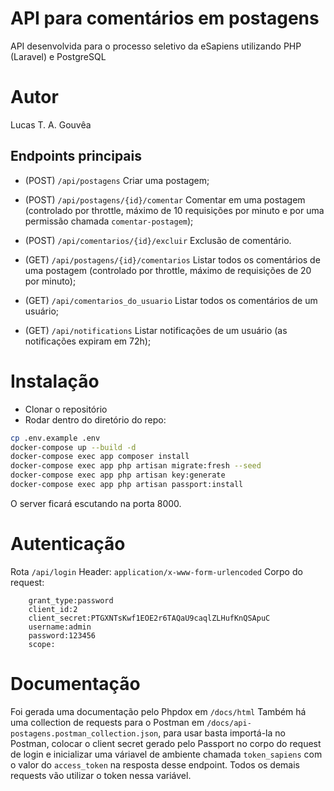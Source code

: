 # API para comentários em postagens

API desenvolvida para o processo seletivo da eSapiens utilizando PHP (Laravel) e PostgreSQL

# Autor

Lucas T. A. Gouvêa

## Endpoints principais

- (POST) `/api/postagens` Criar uma postagem;
- (POST) `/api/postagens/{id}/comentar` Comentar em uma postagem (controlado por throttle, máximo de 10 requisições por minuto e por uma permissão chamada `comentar-postagem`);
- (POST) `/api/comentarios/{id}/excluir` Exclusão de comentário.

- (GET) `/api/postagens/{id}/comentarios` Listar todos os comentários de uma postagem (controlado por throttle, máximo de requisições de 20 por minuto);
- (GET) `/api/comentarios_do_usuario` Listar todos os comentários de um usuário;
- (GET) `/api/notifications` Listar notificações de um usuário (as notificações expiram em 72h);

# Instalação

- Clonar o repositório
- Rodar dentro do diretório do repo: 

```bash
cp .env.example .env
docker-compose up --build -d
docker-compose exec app composer install
docker-compose exec app php artisan migrate:fresh --seed
docker-compose exec app php artisan key:generate
docker-compose exec app php artisan passport:install
```

O server ficará escutando na porta 8000.

# Autenticação

Rota `/api/login`
Header: `application/x-www-form-urlencoded`
Corpo do request:
```
    grant_type:password
    client_id:2
    client_secret:PTGXNTsKwf1EOE2r6TAQaU9caqlZLHufKnQSApuC
    username:admin
    password:123456
    scope:
```

# Documentação
Foi gerada uma documentação pelo Phpdox em `/docs/html`
Também há uma collection de requests para o Postman em `/docs/api-postagens.postman_collection.json`,
para usar basta importá-la no Postman, colocar o client secret gerado pelo Passport no corpo do request de login
e inicializar uma váriavel de ambiente chamada `token_sapiens` com o valor do `access_token` na resposta desse endpoint.
Todos os demais requests vão utilizar o token nessa variável.
